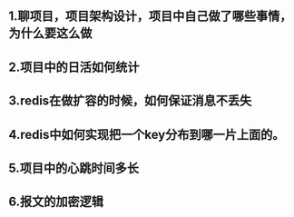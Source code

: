 
## 1.聊项目，项目架构设计，项目中自己做了哪些事情，为什么要这么做

## 2.项目中的日活如何统计

## 3.redis在做扩容的时候，如何保证消息不丢失

## 4.redis中如何实现把一个key分布到哪一片上面的。

## 5.项目中的心跳时间多长

## 6.报文的加密逻辑
